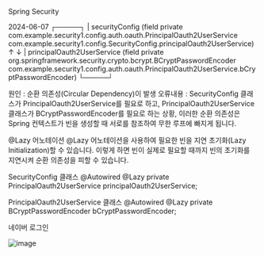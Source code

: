 Spring Security



2024-06-07
┌─────┐
|  securityConfig (field private com.example.security1.config.auth.oauth.PrincipalOauth2UserService com.example.security1.config.SecurityConfig.principalOauth2UserService)
↑     ↓
|  principalOauth2UserService (field private org.springframework.security.crypto.bcrypt.BCryptPasswordEncoder com.example.security1.config.auth.oauth.PrincipalOauth2UserService.bCryptPasswordEncoder)
└─────┘

원인 : 순환 의존성(Circular Dependency)이 발생
오류내용 : SecurityConfig 클래스가 PrincipalOauth2UserService를 필요로 하고, PrincipalOauth2UserService 클래스가 BCryptPasswordEncoder를 필요로 하는 상황, 이러한 순환 의존성은 Spring 컨텍스트가 빈을 생성할 때 서로를 참조하여 무한 루프에 빠지게 됩니다.

@Lazy 어노테이션
@Lazy 어노테이션을 사용하여 필요한 빈을 지연 초기화(Lazy Initialization)할 수 있습니다. 이렇게 하면 빈이 실제로 필요할 때까지 빈의 초기화를 지연시켜 순환 의존성을 피할 수 있습니다.


SecurityConfig 클래스
@Autowired
@Lazy
private PrincipalOauth2UserService principalOauth2UserService;

PrincipalOauth2UserService 클래스
@Autowired
@Lazy
private BCryptPasswordEncoder bCryptPasswordEncoder;


네이버 로그인

![image](https://github.com/ljh1418/spring-security/assets/66236648/ecdb11aa-7ef6-4677-a5f4-a566df356b34)
